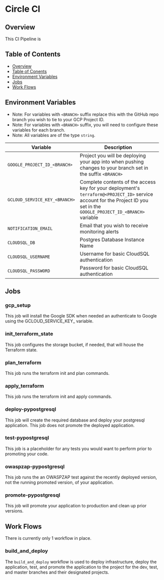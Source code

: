 # Circle CI 

## Overview <a name="s1"></a>

This CI Pipeline is 

## Table of Contents <a name="s2"></a>

* [Overview](#s1)
* [Table of Conents](#s2)
* [Environment Variables](#s3)
* [Jobs](#s4)
* [Work Flows](#s5)


## Environment Variables <a name="s3"></a>

* Note: For variables with `<BRANCH>` suffix replace this with the GitHub repo branch you wish to tie to your GCP Project ID.  
* Note: For variables with `<BRANCH>` suffix, you will need to configure these variables for each branch. 
* Note: All variables are of the type `string`.

| Variable    |  Description    | 
|---        |---              | 
| `GOOGLE_PROJECT_ID_<BRANCH>` | Project you will be deploying your app into when pushing changes to your branch set in the suffix `<BRANCH>` | 
| `GCLOUD_SERVICE_KEY_<BRANCH>`  |  Complete contents of the access key for your deployment's `terraform@<PROJECT_ID>` service account for the Project ID you set in the `GOOGLE_PROJECT_ID_<BRANCH>` variable   | 
| `NOTIFICATION_EMAIL` | Email that you wish to receive monitoring alerts | 
| `CLOUDSQL_DB` | Postgres Database Instance Name  | 
| `CLOUDSQL_USERNAME` | Username for basic CloudSQL authentication | 
| `CLOUDSQL_PASSWORD` | Password for basic CloudSQL authentication |  

## Jobs <a name="s4"></a>

### gcp_setup

This job will install the Google SDK when needed an authenticate to Google using the GCLOUD_SERVICE_KEY_<BRANCH> variable.

### init_terraform_state

This job configures the storage bucket, if needed, that will house the Terraform state.

### plan_terraform

This job runs the terraform init and plan commands.

### apply_terraform

This job runs the terraform init and apply commands.

### deploy-pypostgresql

This job will create the required database and deploy your postgresql application.
This job does not promote the deployed application.

### test-pypostgresql

This job is a placeholder for any tests you would want to perform prior to promoting your code.

### owaspzap-pypostgresql

This job runs the an OWASPZAP test against the recently deployed version, not the running promoted version, of your application.

### promote-pypostgresql

This job will promote your application to production and clean up prior versions.

## Work Flows  <a name="s5"></a>

There is currently only 1 workflow in place.  

### build_and_deploy

The `build_and_deploy` workflow is used to deploy infrastructure, deploy the application, test, and promote the application to the project for the dev, test, and master branches and their designated projects.